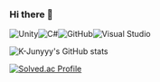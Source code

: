 ### Hi there 👋

![Unity](https://img.shields.io/badge/unity-%23000000.svg?style=for-the-badge&logo=unity&logoColor=white)![C#](https://img.shields.io/badge/c%23-%23239120.svg?style=for-the-badge&logo=c-sharp&logoColor=white)![GitHub](https://img.shields.io/badge/github-%23121011.svg?style=for-the-badge&logo=github&logoColor=white)![Visual Studio](https://img.shields.io/badge/visualstudio-%5C2D91.svg?style=for-the-badge&logo=visualstudio&logoColor=purple)


![K-Junyyy's GitHub stats](https://github-readme-stats.vercel.app/api?username=qkrdngur&show_icons=true&theme=material-palenight)

[![Solved.ac Profile](http://mazassumnida.wtf/api/generate_badge?boj=pwh)](https://solved.ac/pwh)
<!--
**qkrdngur/qkrdngur** is a ✨ _special_ ✨ repository because its `README.md` (this file) appears on your GitHub profile.

Here are some ideas to get you started:

- 🔭 I’m currently working on ...
- 🌱 I’m currently learning ...
- 👯 I’m looking to collaborate on ...
- 🤔 I’m looking for help with ...
- 💬 Ask me about ...
- 📫 How to reach me: ...
- 😄 Pronouns: ...
- ⚡ Fun fact: ...
-->
